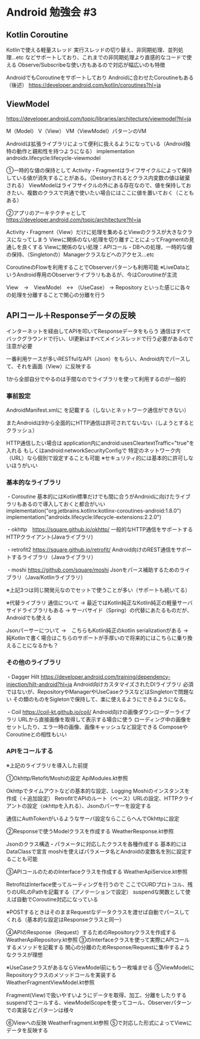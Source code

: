 # Android 勉強会 #3

## Kotlin Coroutine
Kotlinで使える軽量スレッド 
実行スレッドの切り替え、非同期処理、並列処理...etc
などサポートしており、これまでの非同期処理より直感的なコードで使える
Observe/Subscribeな使い方もあるので対応が幅広いのも特徴

AndroidでもCoroutineをサポートしており
Androidに合わせたCoroutineもある（後述）
https://developer.android.com/kotlin/coroutines?hl=ja

## ViewModel
https://developer.android.com/topic/libraries/architecture/viewmodel?hl=ja

M（Model） V（View） VM（ViewModel）パターンのVM

Androidは拡張ライブラリによって便利に扱えるようになっている（Android独特の動作と親和性を持つようになる）
implementation androidx.lifecycle:lifecycle-viewmodel


①一時的な値の保持として
Activity・Fragmentはライフサイクルによって保持している値が消失することがある。（Destoryされるとクラス内変数の値は破棄される）
ViewModelはライフサイクルの外にある存在なので、値を保持しておきたい、複数のクラスで共通で使いたい場合にはここに値を置いておく（こともある）


②アプリのアーキテクチャとして
https://developer.android.com/topic/architecture?hl=ja

Activity・Fragment（View）だけに処理を集めるとViewのクラスが大きなクラスになってしまう
Viewに関係のない処理を切り離すことによってFragmentの見通しを良くする
Viewに関係のない処理：APIコール・DBへの処理、一時的な値の保持、（Singletonの）Managerクラスなどへのアクセス...etc

CoroutineのFlowを利用することでObserverパターンも利用可能
※LiveDataというAndroid専用のObserverライブラリもあるが、今はCoroutineが主流

View　->　ViewModel　<-> （UseCase） -> Repository 
といった感じに各々の処理を分離することで関心の分離を行う


## APIコール＋Responseデータの反映
インターネットを経由してAPIを叩いてResponseデータをもらう
通信はすべてバックグラウンドで行い、UI更新はすべてメインスレッドで行う必要があるので注意が必要

一番利用ケースが多いRESTfulなAPI（Json）をもらい、Android内でパースして、それを画面（View）に反映する

1から全部自分でやるのは手間なのでライブラリを使って利用するのが一般的

### 事前設定
AndroidManifest.xmlに
<uses-permission android:name="android.permission.INTERNET" />
を記載する（しないとネットワーク通信ができない）

またAndroidは9から全面的にHTTP通信は許可されてないない（しようとするとクラッシュ）

HTTP通信したい場合は
application内にandroid:usesCleartextTraffic="true"を入れる
もしくはandroid:networkSecurityConfigで 特定のネットワーク内（URL）なら個別で設定することも可能
※セキュリティ的には基本的に許可しないほうがいい

### 基本的なライブラリ
・Coroutine
基本的にはKotlin標準だけでも間に合うがAndroidに向けたライブラリもあるので導入しておくと都合がいい
	implementation("org.jetbrains.kotlinx:kotlinx-coroutines-android:1.8.0")
	implementation("androidx.lifecycle:lifecycle-extensions:2.2.0")


・okhttp　https://square.github.io/okhttp/
一般的なHTTP通信をサポートするHTTPクライアント(Javaライブラリ)

・retrofit2 https://square.github.io/retrofit/
Android向けのREST通信をサポートするライブラリ（Javaライブラリ）

・moshi https://github.com/square/moshi
Jsonをパース補助するためのライブラリ（Java/Kotlinライブラリ）

※上記3つは同じ開発元なのでセットで使うことが多い（サポートも続いてる）

※代替ライブラリ
通信について
 → 最近ではKotlin純正なKotlin純正の軽量サーバサイドライブラリもある
 → サーバサイド（Spring）の代替にあたるものだが、Androidでも使える

Jsonパーサーについて
 →　こちらもKotlin純正のkotlin serializationがある
 →　純Kotlinで書く場合はこちらのサポートが手厚いので将来的にはこちらに乗り換えることになるかも？


### その他のライブラリ
・Dagger Hilt https://developer.android.com/training/dependency-injection/hilt-android?hl=ja
Android向けカスタマイズされたDIライブラリ
必須ではないが、RepositoryやManagerやUseCaseクラスなどはSingletonで問題ない
その類のものをSigletonで保持して、楽に使えるようにできるようになる。


・Coil https://coil-kt.github.io/coil/
Android向けの画像ダウンローダーライブラリ
URLから直接画像を取得して表示する場合に使う
ローディング中の画像をセットしたり、エラー時の画像、画像キャッシュなど設定できる
ComposeやCoroutineとの相性もいい



### APIをコールする
※上記のライブラリを導入した前提


①Okhttp/Retofit/Moshiの設定
ApiModules.kt参照

Okhttpでタイムアウトなどの基本的な設定、Logging
Moshiのインスタンスを作成（＋追加設定）
RetrofitでAPIのルート（ベース）URLの設定、HTTPクライアントの設定（okhttpを入れる）、Jsonのパーサーを設定する

通信にAuthTokenがいるようなサーバ設定ならここらへんでOkhttpに設定

②Responseで使うModelクラスを作成する
WeatherResponse.kt参照

Jsonのクラス構造・パラメータに対応したクラスを各種作成する
基本的にはDataClassで宣言
moshiを使えばパラメータ名とAndroidの変数名を別に設定することも可能


③APIコールのためのInterfaceクラスを作成する
WeatherApiService.kt参照

RetrofitはInterface使ってルーティングを行うので
ここでCURDプロトコル、残りのURLのPathを記載する（アノテーションで設定）
suspendな関数として使えば自動でCoroutine対応になっている

※POSTするときはそのままRequestなデータクラスを渡せば自動でパースしてくれる（基本的な設定はResponseクラスと同一）


④APIのResponse（Request）するためのRepositoryクラスを作成する
WeatherApiRepository.kt参照
③のInterfaceクラスを使って実際にAPIコールするメソッドを記載する
関心の分離のためResponse/Requestに集中するようなクラスが理想


※UseCaseクラスがあるならViewModel前にもう一枚噛ませる
⑤ViewModelにRepositoryクラスのメソッドコールを実装する
WeatherFragmentViewModel.kt参照

Fragment(View)で扱いやすいようにデータを取得、加工、分離をしたりする
suspendでコールする、viewModelScopeを使ってコール、Observerパターンでの実装などパターンは様々

⑥Viewへの反映
WeatherFragment.kt参照
⑤で対応した形式によってViewにデータを反映する

